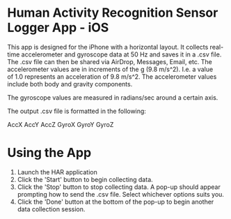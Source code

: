 # Human Activity Recognition Sensor Logger App - iOS
This app is designed for the iPhone with a horizontal layout. It collects real-time accelerometer and gyroscope data at 50 Hz and saves it in a .csv file. The .csv file can then be shared via AirDrop, Messages, Email, etc.
The accelerometer values are in increments of the g (9.8 m/s^2). I.e. a value of 1.0 represents an acceleration of 9.8 m/s^2.
The accelerometer values include both body and gravity components.

The gyroscope values are measured in radians/sec around a certain axis.

The output .csv file is formatted in the following:

AccX AccY AccZ GyroX GyroY GyroZ

# Using the App
1) Launch the HAR application
2) Click the 'Start' button to begin collecting data.
3) Click the 'Stop' button to stop collecting data. A pop-up should appear prompting how to send the .csv file. Select whichever options suits you.
4) Click the 'Done' button at the bottom of the pop-up to begin another data collection session.
